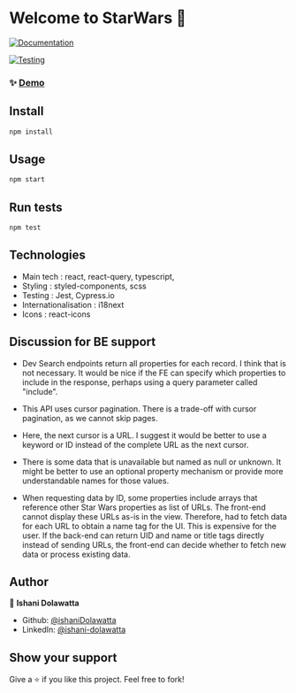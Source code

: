 <h1>Welcome to StarWars 👋</h1>
<p>
  <a href="https://swapi.dev/documentation" target="_blank">
    <img alt="Documentation" src="https://img.shields.io/badge/documentation-yes-brightgreen.svg" />
  </a>
</p>
<p>
  <a href="https://github.com/ishaniDolawatta/star-wars/actions/workflows/testing.yml" target="_blank">
    <img alt="Testing" src="https://github.com/ishaniDolawatta/star-wars/actions/workflows/testing.yml/badge.svg" />
  </a>
</p>

### ✨ [Demo](https://dashing-caramel-6c63e2.netlify.app/)

## Install

```sh
npm install
```

## Usage

```sh
npm start
```

## Run tests

```sh
npm test
```
## Technologies

* Main tech : react, react-query, typescript,
* Styling : styled-components, scss
* Testing : Jest, Cypress.io
* Internationalisation : i18next
* Icons : react-icons

## Discussion for BE support

* Dev Search endpoints return all properties for each record. I think that is not necessary. It would be nice if the FE can specify which properties to include in the response, perhaps using a query parameter called "include".

* This API uses cursor pagination. There is a trade-off with cursor pagination, as we cannot skip pages.

* Here, the next cursor is a URL. I suggest it would be better to use a keyword or ID instead of the complete URL as the next cursor.

* There is some data that is unavailable but named as null or unknown. It might be better to use an optional property mechanism or provide more understandable names for those values.

* When requesting data by ID, some properties include arrays that reference other Star Wars properties as list of URLs. The front-end cannot display these URLs as-is in the view. Therefore, had to fetch data for each URL to obtain a name tag for the UI. This is expensive for the user. If the back-end can return UID and name or title tags directly instead of sending URLs, the front-end can decide whether to fetch new data or process existing data.

## Author

👤 **Ishani Dolawatta**

* Github: [@ishaniDolawatta](https://github.com/ishaniDolawatta)
* LinkedIn: [@ishani-dolawatta](https://linkedin.com/in/ishani-dolawatta)

## Show your support

Give a ⭐️ if you like this project. Feel free to fork!
